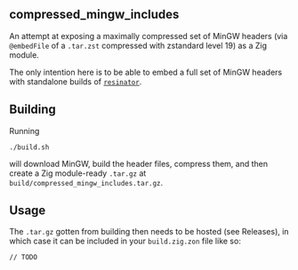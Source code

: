 compressed_mingw_includes
-------------------------

An attempt at exposing a maximally compressed set of MinGW headers (via `@embedFile` of a `.tar.zst` compressed with zstandard level 19) as a Zig module.

The only intention here is to be able to embed a full set of MinGW headers with standalone builds of [`resinator`](https://github.com/squeek502/resinator).

## Building

Running

```
./build.sh
```

will download MinGW, build the header files, compress them, and then create a Zig module-ready `.tar.gz` at `build/compressed_mingw_includes.tar.gz`.

## Usage

The `.tar.gz` gotten from building then needs to be hosted (see Releases), in which case it can be included in your `build.zig.zon` file like so:

```zig
// TODO
```
